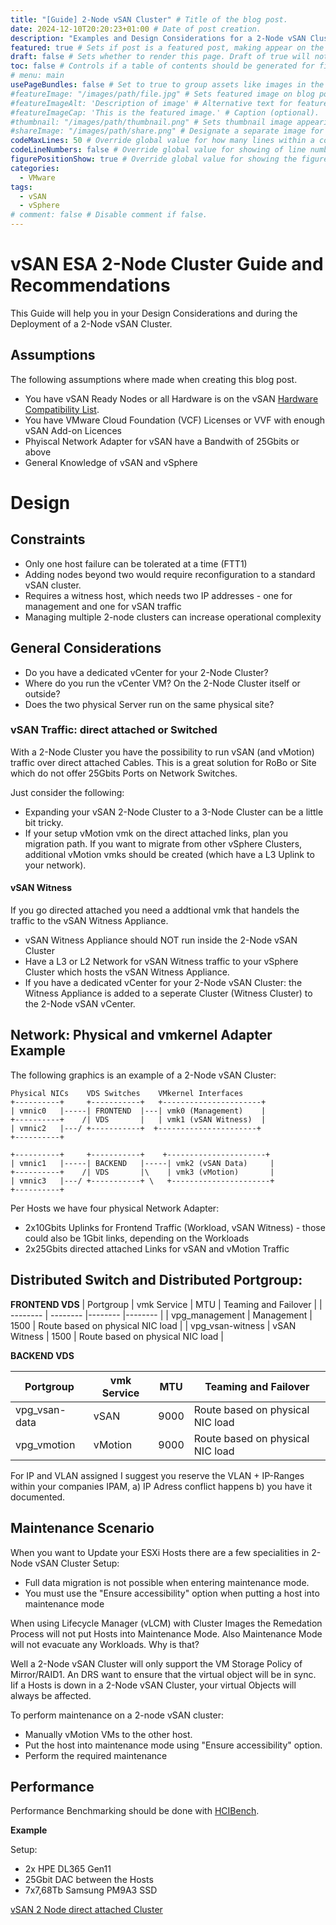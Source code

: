 ```yaml
---
title: "[Guide] 2-Node vSAN Cluster" # Title of the blog post.
date: 2024-12-10T20:20:23+01:00 # Date of post creation.
description: "Examples and Design Considerations for a 2-Node vSAN Cluster" # Description used for search engine.
featured: true # Sets if post is a featured post, making appear on the home page side bar.
draft: false # Sets whether to render this page. Draft of true will not be rendered.
toc: false # Controls if a table of contents should be generated for first-level links automatically.
# menu: main
usePageBundles: false # Set to true to group assets like images in the same folder as this post.
#featureImage: "/images/path/file.jpg" # Sets featured image on blog post.
#featureImageAlt: 'Description of image' # Alternative text for featured image.
#featureImageCap: 'This is the featured image.' # Caption (optional).
#thumbnail: "/images/path/thumbnail.png" # Sets thumbnail image appearing inside card on homepage.
#shareImage: "/images/path/share.png" # Designate a separate image for social media sharing.
codeMaxLines: 50 # Override global value for how many lines within a code block before auto-collapsing.
codeLineNumbers: false # Override global value for showing of line numbers within code block.
figurePositionShow: true # Override global value for showing the figure label.
categories:
  - VMware
tags:
  - vSAN
  - vSphere
# comment: false # Disable comment if false.
---
```


# vSAN ESA 2-Node Cluster Guide and Recommendations

This Guide will help you in your Design Considerations and during the Deployment of a 2-Node vSAN Cluster. 

## Assumptions

The following assumptions where made when creating this blog post.

- You have vSAN Ready Nodes or all Hardware is on the vSAN [Hardware Compatibility List](https://compatibilityguide.broadcom.com/).
- You have VMware Cloud Foundation (VCF) Licenses or VVF with enough vSAN Add-on Licences
- Phyiscal Network Adapter for vSAN have a Bandwith of 25Gbits or above
- General Knowledge of vSAN and vSphere

# Design 

## Constraints

- Only one host failure can be tolerated at a time (FTT1)
- Adding nodes beyond two would require reconfiguration to a standard vSAN cluster.
- Requires a witness host, which needs two IP addresses - one for management and one for vSAN traffic
- Managing multiple 2-node clusters can increase operational complexity

## General Considerations

- Do you have a dedicated vCenter for your 2-Node Cluster?
- Where do you run the vCenter VM? On the 2-Node Cluster itself or outside?
- Does the two physical Server run on the same physical site?



### vSAN Traffic: direct attached or Switched

With a 2-Node Cluster you have the possibility to run vSAN (and vMotion) traffic over direct attached Cables. This is a great solution for RoBo or Site which do not offer 25Gbits Ports on Network Switches.

Just consider the following:

- Expanding your vSAN 2-Node Cluster to a 3-Node Cluster can be a little bit tricky.
- If your setup vMotion vmk on the direct attached links, plan you migration path. If you want to migrate from other vSphere Clusters, additional vMotion vmks should be created (which have a L3 Uplink to your network).

#### vSAN Witness

If you go directed attached you need a addtional vmk that handels the traffic to the vSAN Witness Appliance.

- vSAN Witness Appliance should NOT run inside the 2-Node vSAN Cluster
- Have a L3 or L2 Network for vSAN Witness traffic to your vSphere Cluster which hosts the vSAN Witness Appliance.
- If you have a dedicated vCenter for your 2-Node vSAN Cluster: the Witness Appliance is added to a seperate Cluster (Witness Cluster) to the 2-Node vSAN vCenter.

## Network: Physical and vmkernel Adapter Example

The following graphics is an example of a 2-Node vSAN Cluster:

```
Physical NICs    VDS Switches    VMkernel Interfaces
+----------+     +-----------+   +----------------------+
| vmnic0   |-----| FRONTEND  |---| vmk0 (Management)    |
+----------+    /| VDS       |   | vmk1 (vSAN Witness)  |
| vmnic2   |---/ +-----------+  +----------------------+
+----------+                    
                                 
+----------+     +-----------+    +----------------------+
| vmnic1   |-----| BACKEND   |-----| vmk2 (vSAN Data)     |
+----------+    /| VDS       |\    | vmk3 (vMotion)       |
| vmnic3   |---/ +-----------+ \   +----------------------+
+----------+
```

Per Hosts we have four physical Network Adapter:

- 2x10Gbits Uplinks for Frontend Traffic (Workload, vSAN Witness) - those could also be 1Gbit links, depending on the Workloads
- 2x25Gbits directed attached Links for vSAN and vMotion Traffic

## Distributed Switch and Distributed Portgroup:

**FRONTEND VDS**
| Portgroup | vmk Service | MTU | Teaming and Failover |
| -------- | -------- |-------- |-------- |
| vpg_management  | Management   | 1500 | Route based on physical NIC load |
| vpg_vsan-witness | vSAN Witness   | 1500 | Route based on physical NIC load |


**BACKEND VDS**

| Portgroup | vmk Service | MTU | Teaming and Failover |
| -------- | -------- |-------- |-------- |
| vpg_vsan-data   | vSAN   | 9000 | Route based on physical NIC load |
| vpg_vmotion  | vMotion   | 9000 | Route based on physical NIC load |

For IP and VLAN assigned I suggest you reserve the VLAN + IP-Ranges within your companies IPAM, a) IP Adress conflict happens b) you have it documented.

## Maintenance Scenario

When you want to Update your ESXi Hosts there are a few specialities in 2-Node vSAN Cluster Setup:

- Full data migration is not possible when entering maintenance mode.
- You must use the "Ensure accessibility" option when putting a host into maintenance mode

When using Lifecycle Manager (vLCM) with Cluster Images the Remedation Process will not put Hosts into Maintenance Mode.
Also Maintenance Mode will not evacuate any Workloads. Why is that?

Well a 2-Node vSAN Cluster will only support the VM Storage Policy of Mirror/RAID1. An DRS want to ensure that the virtual object will be in sync. Iif a Hosts is down in a 2-Node vSAN Cluster, your virtual Objects will always be affected.

To perform maintenance on a 2-node vSAN cluster:
- Manually vMotion VMs to the other host.
- Put the host into maintenance mode using "Ensure accessibility" option.
- Perform the required maintenance

## Performance

Performance Benchmarking should be done with [HCIBench](https://github.com/vmware-labs/hci-benchmark-appliance).

**Example**

Setup:
- 2x HPE DL365 Gen11
- 25Gbit DAC between the Hosts
- 7x7,68Tb Samsung PM9A3 SSD

[vSAN 2 Node direct attached Cluster](https://i.imgur.com/ZfPSSSN.png)

